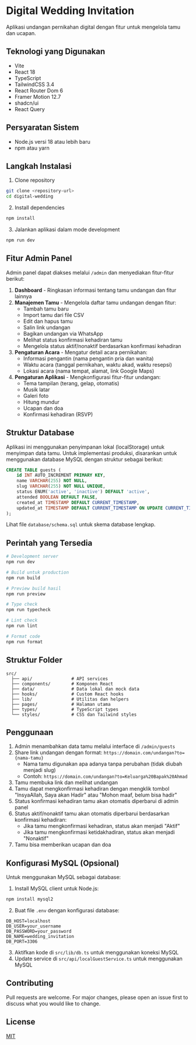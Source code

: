 
# Digital Wedding Invitation

Aplikasi undangan pernikahan digital dengan fitur untuk mengelola tamu dan ucapan.

## Teknologi yang Digunakan

- Vite
- React 18
- TypeScript
- TailwindCSS 3.4
- React Router Dom 6
- Framer Motion 12.7
- shadcn/ui
- React Query

## Persyaratan Sistem

- Node.js versi 18 atau lebih baru
- npm atau yarn

## Langkah Instalasi

1. Clone repository
```bash
git clone <repository-url>
cd digital-wedding
```

2. Install dependencies
```bash
npm install
```

3. Jalankan aplikasi dalam mode development
```bash
npm run dev
```

## Fitur Admin Panel

Admin panel dapat diakses melalui `/admin` dan menyediakan fitur-fitur berikut:

1. **Dashboard** - Ringkasan informasi tentang tamu undangan dan fitur lainnya
2. **Manajemen Tamu** - Mengelola daftar tamu undangan dengan fitur:
   - Tambah tamu baru
   - Import tamu dari file CSV
   - Edit dan hapus tamu
   - Salin link undangan
   - Bagikan undangan via WhatsApp
   - Melihat status konfirmasi kehadiran tamu
   - Mengelola status aktif/nonaktif berdasarkan konfirmasi kehadiran
3. **Pengaturan Acara** - Mengatur detail acara pernikahan:
   - Informasi pengantin (nama pengantin pria dan wanita)
   - Waktu acara (tanggal pernikahan, waktu akad, waktu resepsi)
   - Lokasi acara (nama tempat, alamat, link Google Maps)
4. **Pengaturan Aplikasi** - Mengkonfigurasi fitur-fitur undangan:
   - Tema tampilan (terang, gelap, otomatis)
   - Musik latar
   - Galeri foto
   - Hitung mundur
   - Ucapan dan doa
   - Konfirmasi kehadiran (RSVP)

## Struktur Database

Aplikasi ini menggunakan penyimpanan lokal (localStorage) untuk menyimpan data tamu. Untuk implementasi produksi, disarankan untuk menggunakan database MySQL dengan struktur sebagai berikut:

```sql
CREATE TABLE guests (
    id INT AUTO_INCREMENT PRIMARY KEY,
    name VARCHAR(255) NOT NULL,
    slug VARCHAR(255) NOT NULL UNIQUE,
    status ENUM('active', 'inactive') DEFAULT 'active',
    attended BOOLEAN DEFAULT FALSE,
    created_at TIMESTAMP DEFAULT CURRENT_TIMESTAMP,
    updated_at TIMESTAMP DEFAULT CURRENT_TIMESTAMP ON UPDATE CURRENT_TIMESTAMP
);
```

Lihat file `database/schema.sql` untuk skema database lengkap.

## Perintah yang Tersedia

```bash
# Development server
npm run dev

# Build untuk production
npm run build

# Preview build hasil
npm run preview

# Type check
npm run typecheck

# Lint check
npm run lint

# Format code
npm run format
```

## Struktur Folder

```
src/
  ├── api/               # API services
  ├── components/        # Komponen React
  ├── data/              # Data lokal dan mock data
  ├── hooks/             # Custom React hooks
  ├── lib/               # Utilitas dan helpers
  ├── pages/             # Halaman utama
  ├── types/             # TypeScript types
  └── styles/            # CSS dan Tailwind styles
```

## Penggunaan

1. Admin menambahkan data tamu melalui interface di `/admin/guests`
2. Share link undangan dengan format: `https://domain.com/undangan?to={nama-tamu}`
   - Nama tamu digunakan apa adanya tanpa perubahan (tidak diubah menjadi slug)
   - Contoh: `https://domain.com/undangan?to=Keluarga%20Bapak%20Ahmad`
3. Tamu membuka link dan melihat undangan
4. Tamu dapat mengkonfirmasi kehadiran dengan mengklik tombol "InsyaAllah, Saya akan Hadir" atau "Mohon maaf, belum bisa hadir"
5. Status konfirmasi kehadiran tamu akan otomatis diperbarui di admin panel
6. Status aktif/nonaktif tamu akan otomatis diperbarui berdasarkan konfirmasi kehadiran:
   - Jika tamu mengkonfirmasi kehadiran, status akan menjadi "Aktif"
   - Jika tamu mengkonfirmasi ketidakhadiran, status akan menjadi "Nonaktif"
7. Tamu bisa memberikan ucapan dan doa

## Konfigurasi MySQL (Opsional)

Untuk menggunakan MySQL sebagai database:

1. Install MySQL client untuk Node.js:
```bash
npm install mysql2
```

2. Buat file `.env` dengan konfigurasi database:
```
DB_HOST=localhost
DB_USER=your_username
DB_PASSWORD=your_password
DB_NAME=wedding_invitation
DB_PORT=3306
```

3. Aktifkan kode di `src/lib/db.ts` untuk menggunakan koneksi MySQL
4. Update service di `src/api/localGuestService.ts` untuk menggunakan MySQL

## Contributing

Pull requests are welcome. For major changes, please open an issue first to discuss what you would like to change.

## License

[MIT](https://choosealicense.com/licenses/mit/)

